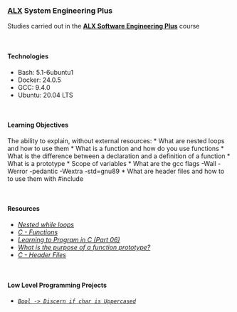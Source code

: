### [ALX](https://www.alxafrica.com/) System Engineering Plus

Studies carried out in the **[ALX Software Engineering Plus](https://www.alxafrica.com/software-engineering-plus/)** course

<br />

#### Technologies

* Bash:     5.1-6ubuntu1
* Docker:   24.0.5
* GCC:      9.4.0
* Ubuntu:   20.04 LTS

<br />

#### Learning Objectives

The ability to explain, without external resources:
    * What are nested loops and how to use them
    * What is a function and how do you use functions
    * What is the difference between a declaration and a definition of a function
    * What is a prototype
    * Scope of variables
    * What are the gcc flags -Wall -Werror -pedantic -Wextra -std=gnu89
    * What are header files and how to to use them with #include

<br />

#### Resources

* _[Nested while loops](https://www.youtube.com/watch?v=Z3iGeQ1gIss)_
* _[C - Functions](https://www.tutorialspoint.com/cprogramming/c_functions.htm)_
* _[Learning to Program in C (Part 06)](https://www.youtube.com/watch?v=qMlnFwYdqIw)_
* _[What is the purpose of a function prototype?](https://www.geeksforgeeks.org/what-is-the-purpose-of-a-function-prototype/)_
* _[C - Header Files](https://www.tutorialspoint.com/cprogramming/c_header_files.htm)_

<br />

#### Low Level Programming Projects

* _[`Bool -> Discern if char is Uppercased`](0-isupper.c)_

<br />

